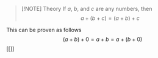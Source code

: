 > [!NOTE] Theory
> If $a$, $b$, and $c$ are any numbers, then$$a+(b+c)=(a+b)+c$$

This can be proven as follows
$$(a+b)+0=a+b=a+(b+0)$$ [[]]
$$$$